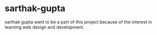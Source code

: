 # sarthak-gupta
sarthak gupta
want to be a part of this project because of the interest in learning web design and development.
